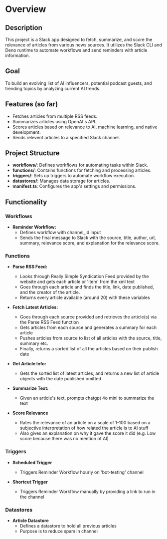 # Overview

## Description

This project is a Slack app designed to fetch, summarize, and score the relevance of articles from various news sources. It utilizes the Slack CLI and Deno runtime to automate workflows and send reminders with article information.

## Goal

To build an evolving list of AI influencers, potential podcast guests, and trending topics by analyzing current AI trends.

## Features (so far)

- Fetches articles from multiple RSS feeds.
- Summarizes articles using OpenAI's API.
- Scores articles based on relevance to AI, machine learning, and native development.
- Sends relevent articles to a specified Slack channel.

## Project Structure

- **workflows/**: Defines workflows for automating tasks within Slack.
- **functions/**: Contains functions for fetching and processing articles.
- **triggers/**: Sets up triggers to automate workflow execution.
- **datastores/**: Manages data storage for articles.
- **manifest.ts**: Configures the app's settings and permissions.

## Functionality

### Workflows

- **Reminder Workflow:**
  - Defines workflow with channel_id input
  - Sends the final message to Slack with the source, title, author, url, summary, relevance score, and explanation for the relevance score.

### Functions

- **Parse RSS Feed:**
  - Looks through Really Simple Syndication Feed provided by the website and gets each article or 'item' from the xml text
  - Goes through each article and finds the title, link, date published, and the creator of the article.
  - Returns every article available (around 20) with these variables
 
- **Fetch Latest Articles:**
  - Goes through each source provided and retrieves the article(s) via the Parse RSS Feed function
  - Gets articles from each source and generates a summary for each article
  - Pushes articles from source to list of all articles with the source, title, summary etc.
  - Finally, returns a sorted list of all the articles based on their publish date

- **Get Article Info:**
  - Gets the sorted list of latest articles, and returns a new list of article objects with the date published omitted
 
- **Summarize Text:**
  - Given an article's text, prompts chatgpt 4o mini to summarize the text

- **Score Relevance**
  - Rates the relevance of an article on a scale of 1-100 based on a subjective interpretation of how related the article is to AI stuff
  - Also gives an explanation on why it gave the score it did (e.g. Low score because there was no mention of AI)

### Triggers

- **Scheduled Trigger**
  - Triggers Reminder Workflow hourly on 'bot-testing' channel
 
- **Shortcut Trigger**
  - Triggers Reminder Workflow manually by providing a link to run in the channel

### Datastores

- **Article Datastore**
  - Defines a datastore to hold all previous articles
  - Purpose is to reduce spam in channel
